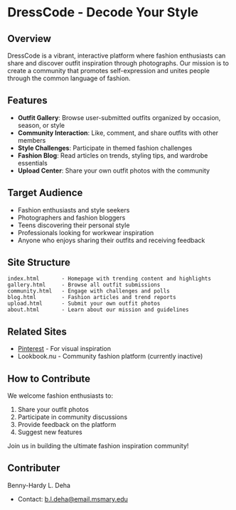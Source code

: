 # DressCode - Decode Your Style

## Overview

DressCode is a vibrant, interactive platform where fashion enthusiasts can share and discover outfit inspiration through photographs. Our mission is to create a community that promotes self-expression and unites people through the common language of fashion.

## Features

- **Outfit Gallery**: Browse user-submitted outfits organized by occasion, season, or style
- **Community Interaction**: Like, comment, and share outfits with other members
- **Style Challenges**: Participate in themed fashion challenges
- **Fashion Blog**: Read articles on trends, styling tips, and wardrobe essentials
- **Upload Center**: Share your own outfit photos with the community

## Target Audience

- Fashion enthusiasts and style seekers
- Photographers and fashion bloggers
- Teens discovering their personal style
- Professionals looking for workwear inspiration
- Anyone who enjoys sharing their outfits and receiving feedback

## Site Structure

```
index.html       - Homepage with trending content and highlights
gallery.html     - Browse all outfit submissions
community.html   - Engage with challenges and polls
blog.html        - Fashion articles and trend reports
upload.html      - Submit your own outfit photos
about.html       - Learn about our mission and guidelines
```

## Related Sites

- [Pinterest](https://www.pinterest.com/) - For visual inspiration
- Lookbook.nu - Community fashion platform (currently inactive)

## How to Contribute

We welcome fashion enthusiasts to:
1. Share your outfit photos
2. Participate in community discussions
3. Provide feedback on the platform
4. Suggest new features

Join us in building the ultimate fashion inspiration community!

## Contributer
Benny-Hardy L. Deha
- Contact: b.l.deha@email.msmary.edu
